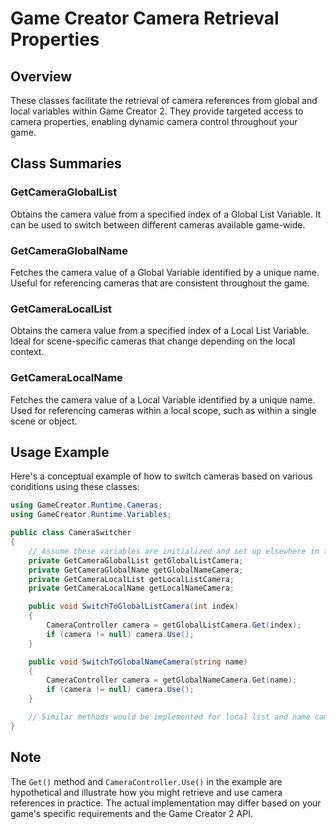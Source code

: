 
# Game Creator Camera Retrieval Properties

## Overview
These classes facilitate the retrieval of camera references from global and local variables within Game Creator 2. They provide targeted access to camera properties, enabling dynamic camera control throughout your game.

## Class Summaries

### GetCameraGlobalList
Obtains the camera value from a specified index of a Global List Variable. It can be used to switch between different cameras available game-wide.

### GetCameraGlobalName
Fetches the camera value of a Global Variable identified by a unique name. Useful for referencing cameras that are consistent throughout the game.

### GetCameraLocalList
Obtains the camera value from a specified index of a Local List Variable. Ideal for scene-specific cameras that change depending on the local context.

### GetCameraLocalName
Fetches the camera value of a Local Variable identified by a unique name. Used for referencing cameras within a local scope, such as within a single scene or object.

## Usage Example
Here's a conceptual example of how to switch cameras based on various conditions using these classes:

```csharp
using GameCreator.Runtime.Cameras;
using GameCreator.Runtime.Variables;

public class CameraSwitcher
{
    // Assume these variables are initialized and set up elsewhere in the game code
    private GetCameraGlobalList getGlobalListCamera;
    private GetCameraGlobalName getGlobalNameCamera;
    private GetCameraLocalList getLocalListCamera;
    private GetCameraLocalName getLocalNameCamera;

    public void SwitchToGlobalListCamera(int index)
    {
        CameraController camera = getGlobalListCamera.Get(index);
        if (camera != null) camera.Use();
    }

    public void SwitchToGlobalNameCamera(string name)
    {
        CameraController camera = getGlobalNameCamera.Get(name);
        if (camera != null) camera.Use();
    }

    // Similar methods would be implemented for local list and name cameras
}
```

## Note
The `Get()` method and `CameraController.Use()` in the example are hypothetical and illustrate how you might retrieve and use camera references in practice. The actual implementation may differ based on your game's specific requirements and the Game Creator 2 API.
